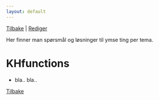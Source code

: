 ```yaml
---
layout: default
---
```


[Tilbake](./index.html) | [Rediger](https://github.com/helseprofil/helseprofil.github.io/edit/main/docs/faq-khfunctions.md)

Her finner man spørsmål og løsninger til ymse ting per tema.

# KHfunctions

- bla.. bla..



[Tilbake](./index.html)
